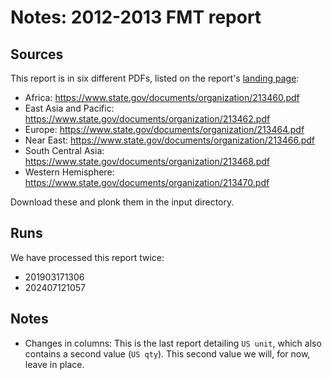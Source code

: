 # Notes: 2012-2013 FMT report

## Sources

This report is in six different PDFs, listed on the report's [landing page](https://www.state.gov/t/pm/rls/rpt/fmtrpt/2013/index.htm):

 * Africa: https://www.state.gov/documents/organization/213460.pdf
 * East Asia and Pacific: https://www.state.gov/documents/organization/213462.pdf
 * Europe: https://www.state.gov/documents/organization/213464.pdf 
 * Near East: https://www.state.gov/documents/organization/213466.pdf
 * South Central Asia: https://www.state.gov/documents/organization/213468.pdf
 * Western Hemisphere: https://www.state.gov/documents/organization/213470.pdf

Download these and plonk them in the input directory.

## Runs

We have processed this report twice:

- 201903171306
- 202407121057


## Notes

- Changes in columns: This is the last report detailing `US unit`, which also contains a second value (`US qty`). This second value we will, for now, leave in place.

